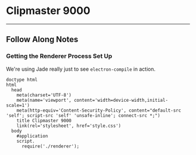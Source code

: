 # Clipmaster 9000

---

## Follow Along Notes

### Getting the Renderer Process Set Up

We're using Jade really just to see `electron-compile` in action.

```jade
doctype html
html
  head
    meta(charset='UTF-8')
    meta(name='viewport', content='width=device-width,initial-scale=1')
    meta(http-equiv='Content-Security-Policy', content="default-src 'self'; script-src 'self' 'unsafe-inline'; connect-src *;")
    title Clipmaster 9000
    link(rel='stylesheet', href='style.css')
  body
    #application
    script.
      require('./renderer');
```

